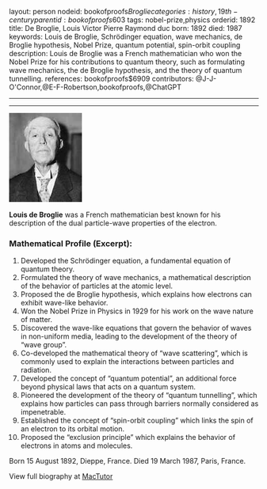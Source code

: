 layout: person
nodeid: bookofproofs$Broglie
categories: history,19th-century
parentid: bookofproofs$603
tags: nobel-prize,physics
orderid: 1892
title: De Broglie, Louis Victor Pierre Raymond duc
born: 1892
died: 1987
keywords: Louis de Broglie, Schrödinger equation, wave mechanics, de Broglie hypothesis, Nobel Prize, quantum potential, spin-orbit coupling
description: Louis de Broglie was a French mathematician who won the Nobel Prize for his contributions to quantum theory, such as formulating wave mechanics, the de Broglie hypothesis, and the theory of quantum tunnelling.
references: bookofproofs$6909
contributors: @J-J-O'Connor,@E-F-Robertson,bookofproofs,@ChatGPT

---



---

![Broglie.jpg](https://github.com/bookofproofs/bookofproofs.github.io/blob/main/_sources/_assets/images/portraits/Broglie.jpg?raw=true)

**Louis de Broglie** was a French mathematician best known for his description of the dual particle-wave properties of the electron.

### Mathematical Profile (Excerpt):
1. Developed the Schrödinger equation, a fundamental equation of quantum theory. 
2. Formulated the theory of wave mechanics, a mathematical description of the behavior of particles at the atomic level. 
3. Proposed the de Broglie hypothesis, which explains how electrons can exhibit wave-like behavior. 
4. Won the Nobel Prize in Physics in 1929 for his work on the wave nature of matter. 
5. Discovered the wave-like equations that govern the behavior of waves in non-uniform media, leading to the development of the theory of “wave group”. 
6. Co-developed the mathematical theory of “wave scattering”, which is commonly used to explain the interactions between particles and radiation. 
7. Developed the concept of “quantum potential”, an additional force beyond physical laws that acts on a quantum system. 
8. Pioneered the development of the theory of “quantum tunnelling”, which explains how particles can pass through barriers normally considered as impenetrable. 
9. Established the concept of “spin-orbit coupling” which links the spin of an electron to its orbital motion. 
10. Proposed the “exclusion principle” which explains the behavior of electrons in atoms and molecules.

Born 15 August 1892, Dieppe, France. Died 19 March 1987, Paris, France.

View full biography at [MacTutor](https://mathshistory.st-andrews.ac.uk/Biographies/Broglie/)

